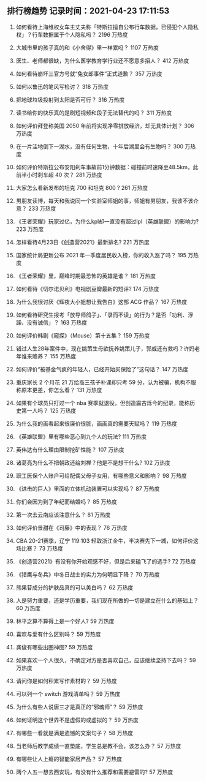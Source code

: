 
## 排行榜趋势 记录时间：2021-04-23 17:11:53
  
  1. 如何看待上海维权女车主丈夫称「特斯拉擅自公布行车数据，已侵犯个人隐私权」？行车数据属于个人隐私吗？ 2196 万热度
    
  2. 大城市里的孩子真的和《小舍得》里一样累吗？ 1107 万热度
    
  3. 医生、老师都很缺，为什么医学教育学行业还不愿意多招人？ 412 万热度
    
  4. 如何看待崩坏三官方号就“兔女郎事件”正式道歉？ 357 万热度
    
  5. 如何以鲁迅的笔风写检讨？ 318 万热度
    
  6. 把地球垃圾投射到太阳是否可行？ 316 万热度
    
  7. 读书给你的快乐真的是刷短视频和段子无法替代的吗？ 311 万热度
    
  8. 如何评价拜登称美国 2050 年前将实现净零排放经济，却无具体计划？ 306 万热度
    
  9. 在一片洼地倒下一湖水，没有任何生物，十年后湖里会有生物吗？ 300 万热度
    
  10. 如何评价特斯拉公布安阳刹车事故前1分钟数据：碰撞前时速降至48.5km，此前半小时刹车超 40 次？ 281 万热度
    
  11. 大家怎么看新发布的坦克 700 和坦克 800 ? 261 万热度
    
  12. 男朋友读博，每天和我说同一个实验室师姐的事，师姐有男朋友，我该不该介意？ 233 万热度
    
  13. 《王者荣耀》玩家过亿，为什么kpl却一直没有超过lpl（英雄联盟）的影响力? 223 万热度
    
  14. 怎样看待4月23日《创造营2021》最新排名? 221 万热度
    
  15. 国家统计局更新公布 2021 年一季度居民收入榜，你的收入涨了吗？ 195 万热度
    
  16. 《王者荣耀》里，巅峰时期最恐怖的英雄是谁？ 181 万热度
    
  17. 如何看待《切尔诺贝利》电视剧豆瓣最新的短评? 174 万热度
    
  18. 为什么我很讨厌《辉夜大小姐想让我告白》这部 ACG 作品？ 167 万热度
    
  19. 如何看待研究生报考「放导师鸽子」、「录而不读」的行为？是否「功利、浮躁、没有诚信」？ 163 万热度
    
  20. 如何评价韩剧《窥探》（Mouse）第十五集？ 159 万热度
    
  21. 错过人生28年案件中，现在姚策生母欲抚养姚策儿子，郭威还有救吗？许妈老年谁来赡养？ 155 万热度
    
  22. 如何评价“被基金气疯的年轻人，已经开始买保险了”这句话？ 147 万热度
    
  23. 重庆家长 2 个月花 21 万给高三孩子补课却只考 59 分，认为被骗，机构不服称原本更差，你怎么看？ 131 万热度
    
  24. 如果有个球员只打过一个 nba 赛季就退役，但创造震古烁今的纪录，能称历史第一人吗？ 125 万热度
    
  25. 为什么我的画看起来很廉价很脏，画画真的需要天赋吗？ 119 万热度
    
  26. 《英雄联盟》里有哪些恶心到九个人的玩法? 111 万热度
    
  27. 英伟达有什么理由限制挖矿性能？ 107 万热度
    
  28. 诸葛亮为什么不把朝政还给刘禅？他是不是想干什么? 102 万热度
    
  29. 职工医保个人账户可给配偶父母子女用，有哪些意义和影响？ 98 万热度
    
  30. 《进击的巨人》里面的立体机动装置可以实现吗？ 87 万热度
    
  31. 你们会因为到了年纪而结婚吗？ 85 万热度
    
  32. 第一次去云南应该注意什么？ 81 万热度
    
  33. 如何评价景甜在《司藤》中的表现？ 76 万热度
    
  34. CBA 20-21赛季，辽宁 119:103 轻取浙江金牛，半决赛先下一城，如何评价这场比赛？ 73 万热度
    
  35. 《创造营2021》有没有你开始观感不好，但是后来磕飞了的选手? 72 万热度
    
  36. 《猎鹰与冬兵》中冬日战士的实力为何明显下降？ 70 万热度
    
  37. 熊果苷成分的护肤品真的可以美白吗？ 62 万热度
    
  38. 人是努力重要，还是学历重要，我们现在所做的一切是建立在什么的基础上？ 60 万热度
    
  39. 林平之算不算得上是一个好人? 59 万热度
    
  40. 喜欢与爱有什么区别吗？ 59 万热度
    
  41. 龚俊有哪些出圈神图? 59 万热度
    
  42. 如果喜欢一个人很久，不确定对方是否喜欢自己，应该继续坚持下去吗？ 59 万热度
    
  43. 请问你是如何积累写作素材的？ 59 万热度
    
  44. 可以列一个 switch 游戏清单吗？ 59 万热度
    
  45. 为什么有些人说唐三才是真正的“邪魂师”？ 59 万热度
    
  46. 如何证明这个世界不是虚假的或虚拟的？ 59 万热度
    
  47. 有哪些一看就是满是遗憾的文案句子？ 58 万热度
    
  48. 当老师后教学成绩一直垫底，学生总是教不会，该怎么办？ 57 万热度
    
  49. 有哪些让人上瘾的智能家居产品？ 57 万热度
    
  50. 两个人五一想去西安玩，有没有什么推荐和需要避雷的? 57 万热度
    